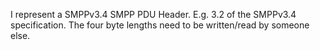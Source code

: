 I represent a SMPPv3.4 SMPP PDU Header. E.g.
    3.2 of the SMPPv3.4 specification. The four byte lengths
    need to be written/read by someone else.